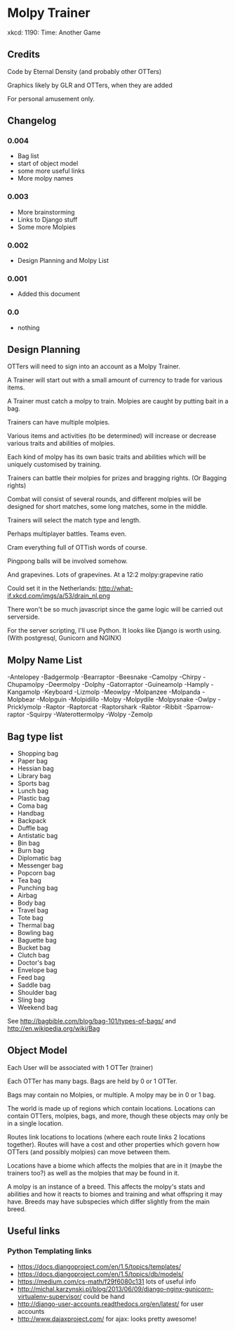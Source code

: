 # Molpy Trainer

xkcd: 1190: Time: Another Game

## Credits

Code by Eternal Density (and probably other OTTers)

Graphics likely by GLR and OTTers, when they are added

For personal amusement only.

## Changelog

### 0.004
- Bag list
- start of object model
- some more useful links
- More molpy names

### 0.003
- More brainstorming
- Links to Django stuff
- Some more Molpies

### 0.002
- Design Planning and Molpy List

### 0.001
- Added this document

### 0.0
- nothing

## Design Planning

OTTers will need to sign into an account as a Molpy Trainer.

A Trainer will start out with a small amount of currency to trade for various items.

A Trainer must catch a molpy to train. Molpies are caught by putting bait in a bag.

Trainers can have multiple molpies.

Various items and activities (to be determined) will increase or decrease various traits and abilities of molpies.

Each kind of molpy has its own basic traits and abilities which will be uniquely customised by training.

Trainers can battle their molpies for prizes and bragging rights. (Or Bagging rights)

Combat will consist of several rounds, and different molpies will be designed for short matches, some long matches, some in the middle.

Trainers will select the match type and length.

Perhaps multiplayer battles. Teams even.

Cram everything full of OTTish words of course.

Pingpong balls will be involved somehow.

And grapevines. Lots of grapevines. At a 12:2 molpy:grapevine ratio

Could set it in the Netherlands: http://what-if.xkcd.com/imgs/a/53/drain_nl.png

There won't be so much javascript since the game logic will be carried out serverside.

For the server scripting, I'll use Python. It looks like Django is worth using. (With postgresql, Gunicorn and NGINX)

## Molpy Name List
-Antelopey
-Badgermolp
-Bearraptor
-Beesnake
-Camolpy
-Chirpy
-Chupamolpy 
-Deermolpy
-Dolphy
-Gatorraptor
-Guineamolp
-Hamply
-Kangamolp
-Keyboard
-Lizmolp
-Meowlpy
-Molpanzee
-Molpanda
-Molpbear
-Molpguin
-Molpidillo
-Molpy
-Molpydile
-Molpysnake
-Owlpy
-Pricklymolp
-Raptor
-Raptorcat
-Raptorshark
-Rabtor
-Ribbit
-Sparrow-raptor
-Squirpy
-Waterottermolpy
-Wolpy
-Zemolp

## Bag type list
- Shopping bag
- Paper bag
- Hessian bag
- Library bag
- Sports bag
- Lunch bag
- Plastic bag
- Coma bag
- Handbag
- Backpack
- Duffle bag
- Antistatic bag
- Bin bag
- Burn bag
- Diplomatic bag
- Messenger bag
- Popcorn bag
- Tea bag
- Punching bag
- Airbag
- Body bag
- Travel bag
- Tote bag
- Thermal bag
- Bowling bag
- Baguette bag
- Bucket bag
- Clutch bag
- Doctor's bag
- Envelope bag
- Feed bag
- Saddle bag
- Shoulder bag
- Sling bag
- Weekend bag

See http://bagbible.com/blog/bag-101/types-of-bags/ and http://en.wikipedia.org/wiki/Bag

## Object Model

Each User will be associated with 1 OTTer (trainer)

Each OTTer has many bags. Bags are held by 0 or 1 OTTer.

Bags may contain no Molpies, or multiple. A molpy may be in 0 or 1 bag.

The world is made up of regions which contain locations. Locations can contain OTTers, molpies, bags, and more, though these objects may only be in a single location.

Routes link locations to locations (where each route links 2 locations together). Routes will have a cost and other properties which govern how OTTers (and possibly molpies) can move between them.

Locations have a biome which affects the molpies that are in it (maybe the trainers too?) as well as the molpies that may be found in it.

A molpy is an instance of a breed. This affects the molpy's stats and abilities and how it reacts to biomes and training and what offspring it may have. Breeds may have subspecies which differ slightly from the main breed.

## Useful links

### Python Templating links

- https://docs.djangoproject.com/en/1.5/topics/templates/
- https://docs.djangoproject.com/en/1.5/topics/db/models/
- https://medium.com/cs-math/f29f6080c131 lots of useful info
- http://michal.karzynski.pl/blog/2013/06/09/django-nginx-gunicorn-virtualenv-supervisor/ could be hand
- http://django-user-accounts.readthedocs.org/en/latest/ for user accounts
- http://www.dajaxproject.com/ for ajax: looks pretty awesome!